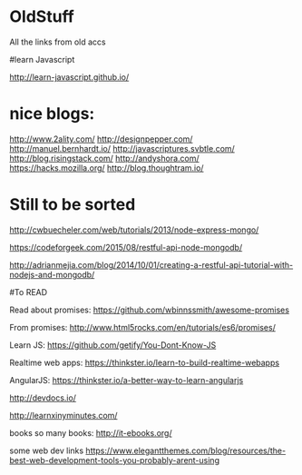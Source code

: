# OldStuff
All the links from old accs

#learn Javascript

http://learn-javascript.github.io/

# nice blogs:

http://www.2ality.com/ 
http://designpepper.com/ 
http://manuel.bernhardt.io/ 
http://javascriptures.svbtle.com/ 
http://blog.risingstack.com/ 
http://andyshora.com/ 
https://hacks.mozilla.org/ 
http://blog.thoughtram.io/


# Still to be sorted

http://cwbuecheler.com/web/tutorials/2013/node-express-mongo/

https://codeforgeek.com/2015/08/restful-api-node-mongodb/

http://adrianmejia.com/blog/2014/10/01/creating-a-restful-api-tutorial-with-nodejs-and-mongodb/

#To READ

Read about promises: https://github.com/wbinnssmith/awesome-promises

From promises: http://www.html5rocks.com/en/tutorials/es6/promises/

Learn JS: https://github.com/getify/You-Dont-Know-JS

Realtime web apps: https://thinkster.io/learn-to-build-realtime-webapps

AngularJS: https://thinkster.io/a-better-way-to-learn-angularjs

http://devdocs.io/

http://learnxinyminutes.com/

books so many books: http://it-ebooks.org/

some web dev links https://www.elegantthemes.com/blog/resources/the-best-web-development-tools-you-probably-arent-using

